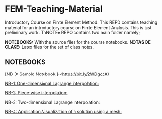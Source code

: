 # FEM-Teaching-Material
Introductory Course on Finite Element Method.
This REPO contains teaching material for an introductory course on Finite Element Analysis. This is just preliminary work. ThNOTEe REPO contains two main folder namely;

**NOTEBOOKS:** With the source files for the course notebooks.
**NOTAS DE CLASE:** Latex files for the set of class notes.

## NOTEBOOKS
[NB-0: Sample Notebook:](<https://bit.ly/2WDgccX)

[NB-1: One-dimensional Lagrange interpolation:](<https://bit.ly/2Sm92dZ>)

[NB-2: Piece-wise interpolation:](<https://bit.ly/2TrVVFo>)

[NB-3: Two-dimensional Lagrange interpolation:](<https://bit.ly/2RxBftM>)

[NB-4: Application.Visualization of a solution using a mesh:](<https://bit.ly/2G1es8k>)
